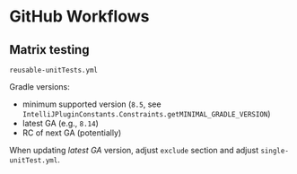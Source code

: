 # GitHub Workflows

## Matrix testing

`reusable-unitTests.yml`

Gradle versions:

- minimum supported version (`8.5`, see `IntelliJPluginConstants.Constraints.getMINIMAL_GRADLE_VERSION`)
- latest GA (e.g., `8.14`)
- RC of next GA (potentially)

When updating _latest GA_ version, adjust `exclude` section 
and adjust `single-unitTest.yml`.

